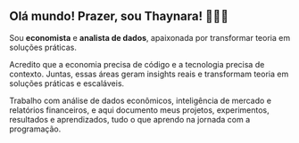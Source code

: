 ## Olá mundo! Prazer, sou Thaynara! 👩🏾‍💻

Sou **economista** e **analista de dados**, apaixonada por transformar teoria em soluções práticas. 

Acredito que a economia precisa de código e a tecnologia precisa de contexto. Juntas, essas áreas geram insights reais e transformam teoria em soluções práticas e escaláveis. 

Trabalho com análise de dados econômicos, inteligência de mercado e relatórios financeiros, e aqui documento meus projetos, experimentos, resultados e aprendizados, tudo o que aprendo na jornada com a programação.

<!--
**Thay-Silva-01/Thay-Silva-01** is a ✨ _special_ ✨ repository because its `README.md` (this file) appears on your GitHub profile.

Here are some ideas to get you started:

- 🔭 I’m currently working on ...
- 🌱 I’m currently learning ...
- 👯 I’m looking to collaborate on ...
- 🤔 I’m looking for help with ...
- 💬 Ask me about ...
- 📫 How to reach me: ...
- 😄 Pronouns: ...
- ⚡ Fun fact: ...
-->
